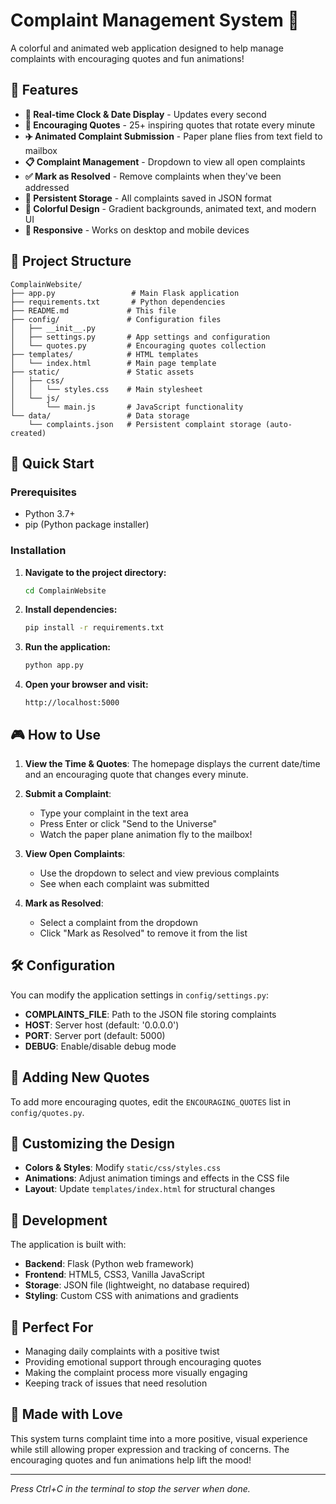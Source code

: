 # Complaint Management System 💝

A colorful and animated web application designed to help manage complaints with encouraging quotes and fun animations!

## 🌟 Features

- **📅 Real-time Clock & Date Display** - Updates every second
- **💭 Encouraging Quotes** - 25+ inspiring quotes that rotate every minute
- **✈️ Animated Complaint Submission** - Paper plane flies from text field to mailbox
- **📋 Complaint Management** - Dropdown to view all open complaints
- **✅ Mark as Resolved** - Remove complaints when they've been addressed
- **💾 Persistent Storage** - All complaints saved in JSON format
- **🌈 Colorful Design** - Gradient backgrounds, animated text, and modern UI
- **📱 Responsive** - Works on desktop and mobile devices

## 📁 Project Structure

```
ComplainWebsite/
├── app.py                 # Main Flask application
├── requirements.txt       # Python dependencies
├── README.md             # This file
├── config/               # Configuration files
│   ├── __init__.py
│   ├── settings.py       # App settings and configuration
│   └── quotes.py         # Encouraging quotes collection
├── templates/            # HTML templates
│   └── index.html        # Main page template
├── static/               # Static assets
│   ├── css/
│   │   └── styles.css    # Main stylesheet
│   └── js/
│       └── main.js       # JavaScript functionality
└── data/                 # Data storage
    └── complaints.json   # Persistent complaint storage (auto-created)
```

## 🚀 Quick Start

### Prerequisites
- Python 3.7+
- pip (Python package installer)

### Installation

1. **Navigate to the project directory:**
   ```bash
   cd ComplainWebsite
   ```

2. **Install dependencies:**
   ```bash
   pip install -r requirements.txt
   ```

3. **Run the application:**
   ```bash
   python app.py
   ```

4. **Open your browser and visit:**
   ```
   http://localhost:5000
   ```

## 🎮 How to Use

1. **View the Time & Quotes**: The homepage displays the current date/time and an encouraging quote that changes every minute.

2. **Submit a Complaint**: 
   - Type your complaint in the text area
   - Press Enter or click "Send to the Universe"
   - Watch the paper plane animation fly to the mailbox!

3. **View Open Complaints**:
   - Use the dropdown to select and view previous complaints
   - See when each complaint was submitted

4. **Mark as Resolved**:
   - Select a complaint from the dropdown
   - Click "Mark as Resolved" to remove it from the list

## 🛠️ Configuration

You can modify the application settings in `config/settings.py`:

- **COMPLAINTS_FILE**: Path to the JSON file storing complaints
- **HOST**: Server host (default: '0.0.0.0')
- **PORT**: Server port (default: 5000)
- **DEBUG**: Enable/disable debug mode

## 📝 Adding New Quotes

To add more encouraging quotes, edit the `ENCOURAGING_QUOTES` list in `config/quotes.py`.

## 🎨 Customizing the Design

- **Colors & Styles**: Modify `static/css/styles.css`
- **Animations**: Adjust animation timings and effects in the CSS file
- **Layout**: Update `templates/index.html` for structural changes

## 🔧 Development

The application is built with:
- **Backend**: Flask (Python web framework)
- **Frontend**: HTML5, CSS3, Vanilla JavaScript
- **Storage**: JSON file (lightweight, no database required)
- **Styling**: Custom CSS with animations and gradients

## 🎯 Perfect For

- Managing daily complaints with a positive twist
- Providing emotional support through encouraging quotes
- Making the complaint process more visually engaging
- Keeping track of issues that need resolution

## 💝 Made with Love

This system turns complaint time into a more positive, visual experience while still allowing proper expression and tracking of concerns. The encouraging quotes and fun animations help lift the mood! 

---

*Press Ctrl+C in the terminal to stop the server when done.*
